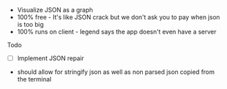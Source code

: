 - Visualize JSON as a graph 
- 100% free - It's like JSON crack but we don't ask you to pay when json is too big
- 100% runs on client - legend says the app doesn't even have a server


Todo 
- [ ] Implement JSON repair 
- should allow for stringify json as well as non parsed json copied from the terminal 